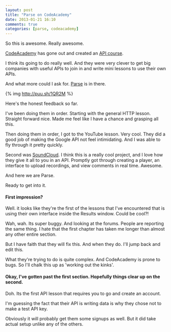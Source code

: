 ```yaml
---
layout: post
title: "Parse on CodeAcademy"
date: 2013-01-21 16:10
comments: true
categories: [parse, codeacademy]
---
```


So this is awesome.  Really awesome.

[CodeAcademy](http://www.codecademy.com/) has gone out and created an [API course](http://www.codecademy.com/tracks/apis).

I think its going to do really well.  And they were very clever to get big companies
with useful APIs to join in and write mini lessons to use their own APIs.

And what more could I ask for.  [Parse](https://parse.com/) is in there.

{% img http://puu.sh/1QR2M %}

Here's the honest feedback so far.

<!-- more -->

I've been doing them in order.  Starting with the general HTTP lesson.  Straight forward
nice.  Made me feel like I have a chance and grasping all this.

Then doing them in order, I got to the YouTube lesson.  Very cool.  They did a good job of
making the Google API not feel intimidating.  And I was able to fly through it pretty quickly.

Second was [SoundCloud](https://soundcloud.com/).  I think this is a really cool project, and I love how they give it all to you in an API.
Promptly got through creating a player, an interface to upload recordings, and view comments in real time.  Awesome.

And here we are Parse.

Ready to get into it.

#### First impression?

Well.  it looks like they're the first of the lessons that I've encountered that is
using their own interface inside the Results window.  Could be cool?!

Wah, wah.  Its super buggy.  And looking at the forums.  People are reporting the same
thing.  I hate that the first chapter has taken me longer than almost any other entire section.

But I have faith that they will fix this.  And when they do.  I'll jump back and edit this.

What they're trying to do is quite complex.  And CodeAcademy is prone to bugs.  So I'll chalk
this up as 'working out the kinks'.

#### Okay, I've gotten past the first section.  Hopefully things clear up on the second.

Doh.  Its the first API lesson that requires you to go and create an account.

I'm guessing the fact that their API is writing data is why they chose not to make a test API key.

Obviously it will probably get them some signups as well.  But it did take actual setup unlike any of the others.
